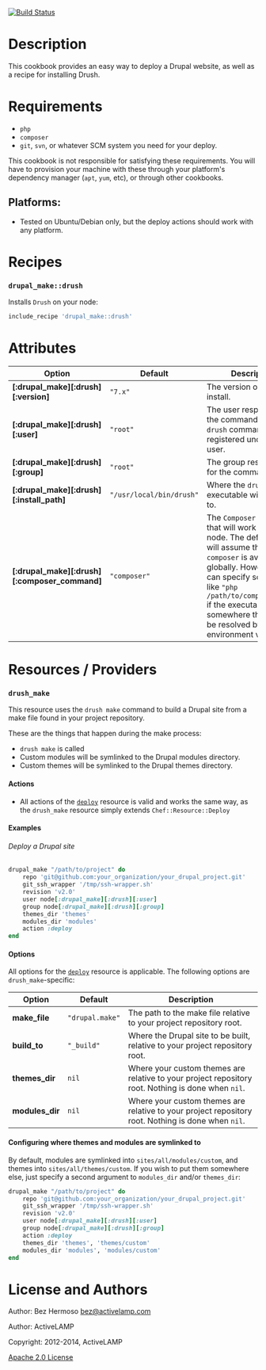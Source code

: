 [![Build Status](https://travis-ci.org/activelamp/drupal-cookbook.png)](https://travis-ci.org/activelamp/drupal-cookbook)

Description
===========

This cookbook provides an easy way to deploy a Drupal website, as well as a recipe for installing Drush.

Requirements
============

* `php`
* `composer`
* `git`, `svn`, or whatever SCM system you need for your deploy.

This cookbook is not responsible for satisfying these requirements. You will have to provision your machine with these through your platform's dependency manager (`apt`, `yum`, etc), or through other cookbooks.

## Platforms:

* Tested on Ubuntu/Debian only, but the deploy actions should work with any platform.

Recipes
=====================

### `drupal_make::drush`

Installs `Drush` on your node:

```ruby
include_recipe 'drupal_make::drush'
```

Attributes
==========

Option | Default | Description
-------|---------|------------
__[:drupal_make][:drush][:version]__ | `"7.x"` | The version of `Drush` to install.
__[:drupal_make][:drush][:user]__ | `"root"` | The user responsible for the commands. The `drush` command will be registered under this user.
__[:drupal_make][:drush][:group]__ | `"root"` | The group responsible for the commands.
__[:drupal_make][:drush][:install_path]__ | `"/usr/local/bin/drush"` | Where the `drush` executable will be linked to.
__[:drupal_make][:drush][:composer_command]__ | `"composer"` | The `Composer` command that will work in your node. The default value will assume that `composer` is available globally. However you can specify something like `"php /path/to/composer.phar"` if the executable is somewhere that cannot be resolved by the `$PATH` environment variable.


Resources / Providers
=====================

### `drush_make`

This resource uses the `drush make` command to build a Drupal site from a make file found in your project repository. 

These are the things that happen during the make process:

* `drush make` is called
* Custom modules will be symlinked to the Drupal modules directory.
* Custom themes will be symlinked to the Drupal themes directory.

#### Actions
  * All actions of the [`deploy`](https://docs.getchef.com/resource_deploy.html) resource is valid and works the same way, as the `drush_make` resource simply extends `Chef::Resource::Deploy`
  
#### Examples

###### Deploy a Drupal site

```ruby
drupal_make "/path/to/project" do
    repo 'git@github.com:your_organization/your_drupal_project.git'
    git_ssh_wrapper '/tmp/ssh-wrapper.sh'
    revision 'v2.0'
    user node[:drupal_make][:drush][:user]
    group node[:drupal_make][:drush][:group]
    themes_dir 'themes'
    modules_dir 'modules'
    action :deploy
end
```

#### Options 

All options for the [`deploy`](https://docs.getchef.com/resource_deploy.html) resource is applicable. The following options are `drush_make`-specific:

Option | Default | Description
-------|---------|------------
__make_file__ | `"drupal.make"` | The path to the make file relative to your project repository root.
__build_to__ | `"_build"` | Where the Drupal site to be built, relative to your project repository root.
__themes_dir__ | `nil` | Where your custom themes are relative to your project repository root. Nothing is done when `nil`.
__modules_dir__ | `nil` | Where your custom themes are relative to your project repository root. Nothing is done when `nil`.

#### Configuring where themes and modules are symlinked to

By default, modules are symlinked into `sites/all/modules/custom`, and themes into `sites/all/themes/custom`. If you wish to put them somewhere else, just specify a second argument to `modules_dir` and/or `themes_dir`:

```ruby
drupal_make "/path/to/project" do
    repo 'git@github.com:your_organization/your_drupal_project.git'
    git_ssh_wrapper '/tmp/ssh-wrapper.sh'
    revision 'v2.0'
    user node[:drupal_make][:drush][:user]
    group node[:drupal_make][:drush][:group]
    action :deploy
    themes_dir 'themes', 'themes/custom'
    modules_dir 'modules', 'modules/custom'
end
```

License and Authors
===================

Author: Bez Hermoso <bez@activelamp.com>

Author: ActiveLAMP

Copyright: 2012-2014, ActiveLAMP

[Apache 2.0 License](http://www.apache.org/licenses/LICENSE-2.0.html)
